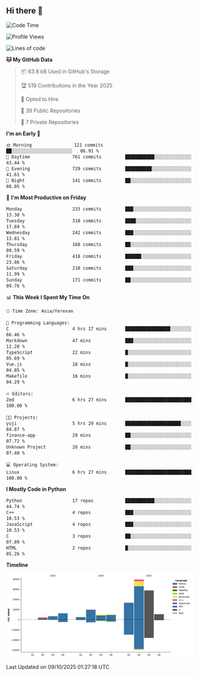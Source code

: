 ## Hi there 👋

<!--START_SECTION:waka-->
![Code Time](http://img.shields.io/badge/Code%20Time-1%2C306%20hrs%2017%20mins-blue)

![Profile Views](http://img.shields.io/badge/Profile%20Views-0-blue)

![Lines of code](https://img.shields.io/badge/From%20Hello%20World%20I%27ve%20Written-122.8%20thousand%20lines%20of%20code-blue)

**🐱 My GitHub Data** 

> 📦 63.8 kB Used in GitHub's Storage 
 > 
> 🏆 519 Contributions in the Year 2025
 > 
> 💼 Opted to Hire
 > 
> 📜 39 Public Repositories 
 > 
> 🔑 7 Private Repositories 
 > 
**I'm an Early 🐤** 

```text
🌞 Morning                121 commits         ██░░░░░░░░░░░░░░░░░░░░░░░   06.91 % 
🌆 Daytime                761 commits         ███████████░░░░░░░░░░░░░░   43.44 % 
🌃 Evening                729 commits         ██████████░░░░░░░░░░░░░░░   41.61 % 
🌙 Night                  141 commits         ██░░░░░░░░░░░░░░░░░░░░░░░   08.05 % 
```
📅 **I'm Most Productive on Friday** 

```text
Monday                   233 commits         ███░░░░░░░░░░░░░░░░░░░░░░   13.30 % 
Tuesday                  310 commits         ████░░░░░░░░░░░░░░░░░░░░░   17.69 % 
Wednesday                242 commits         ███░░░░░░░░░░░░░░░░░░░░░░   13.81 % 
Thursday                 168 commits         ██░░░░░░░░░░░░░░░░░░░░░░░   09.59 % 
Friday                   418 commits         ██████░░░░░░░░░░░░░░░░░░░   23.86 % 
Saturday                 210 commits         ███░░░░░░░░░░░░░░░░░░░░░░   11.99 % 
Sunday                   171 commits         ██░░░░░░░░░░░░░░░░░░░░░░░   09.76 % 
```


📊 **This Week I Spent My Time On** 

```text
🕑︎ Time Zone: Asia/Yerevan

💬 Programming Languages: 
C                        4 hrs 17 mins       █████████████████░░░░░░░░   66.46 % 
Markdown                 47 mins             ███░░░░░░░░░░░░░░░░░░░░░░   12.28 % 
TypeScript               22 mins             █░░░░░░░░░░░░░░░░░░░░░░░░   05.69 % 
Vue.js                   18 mins             █░░░░░░░░░░░░░░░░░░░░░░░░   04.85 % 
Makefile                 16 mins             █░░░░░░░░░░░░░░░░░░░░░░░░   04.29 % 

🔥 Editors: 
Zed                      6 hrs 27 mins       █████████████████████████   100.00 % 

🐱‍💻 Projects: 
yuji                     5 hrs 29 mins       █████████████████████░░░░   84.87 % 
finance-app              29 mins             ██░░░░░░░░░░░░░░░░░░░░░░░   07.72 % 
Unknown Project          28 mins             ██░░░░░░░░░░░░░░░░░░░░░░░   07.40 % 

💻 Operating System: 
Linux                    6 hrs 27 mins       █████████████████████████   100.00 % 
```

**I Mostly Code in Python** 

```text
Python                   17 repos            ███████████░░░░░░░░░░░░░░   44.74 % 
C++                      4 repos             ███░░░░░░░░░░░░░░░░░░░░░░   10.53 % 
JavaScript               4 repos             ███░░░░░░░░░░░░░░░░░░░░░░   10.53 % 
C                        3 repos             ██░░░░░░░░░░░░░░░░░░░░░░░   07.89 % 
HTML                     2 repos             █░░░░░░░░░░░░░░░░░░░░░░░░   05.26 % 
```



**Timeline**

![Lines of Code chart](https://raw.githubusercontent.com/0xM4LL0C/0xM4LL0C/main/assets/bar_graph.png)


 Last Updated on 09/10/2025 01:27:18 UTC
<!--END_SECTION:waka-->

